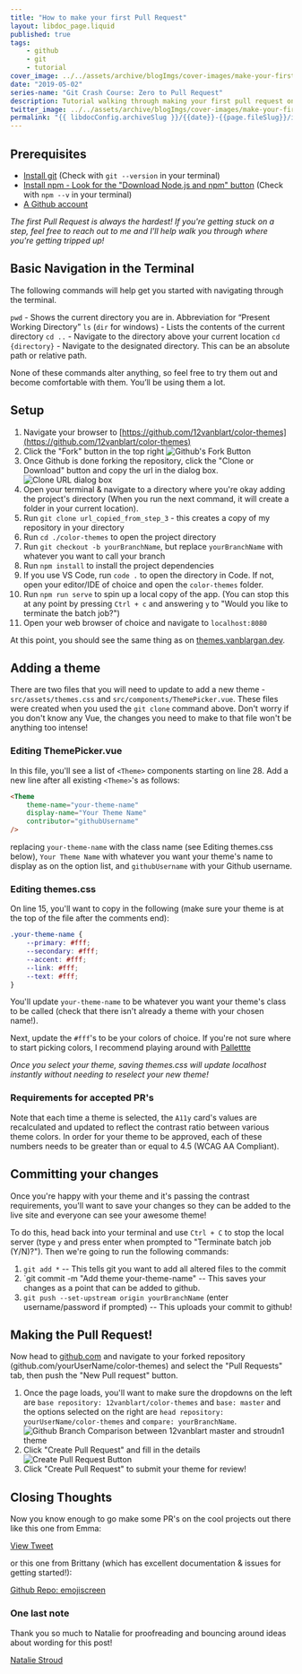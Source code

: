 ```yaml
---
title: "How to make your first Pull Request"
layout: libdoc_page.liquid
published: true
tags:
    - github
    - git
    - tutorial
cover_image: ../../assets/archive/blogImgs/cover-images/make-your-first-pull-request.png
date: "2019-05-02"
series-name: "Git Crash Course: Zero to Pull Request"
description: Tutorial walking through making your first pull request on GitHub
twitter_image: ../../assets/archive/blogImgs/cover-images/make-your-first-pull-request.png
permalink: "{{ libdocConfig.archiveSlug }}/{{date}}-{{page.fileSlug}}/index.html"
---
```


## Prerequisites

-   [Install git](https://git-scm.com/downloads) (Check with `git --version` in your terminal)
-   [Install npm - Look for the "Download Node.js and npm" button](https://www.npmjs.com/get-npm) (Check with `npm --v` in your terminal)
-   [A Github account](https://github.com/)

_The first Pull Request is always the hardest! If you're getting stuck on a step, feel free to reach out to me and I'll help walk you through where you're getting tripped up!_

## Basic Navigation in the Terminal

The following commands will help get you started with navigating through the terminal.

`pwd` - Shows the current directory you are in. Abbreviation for “Present Working Directory”
`ls` (`dir` for windows) - Lists the contents of the current directory
`cd ..` - Navigate to the directory above your current location
`cd {directory}` - Navigate to the designated directory. This can be an absolute path or relative path.

None of these commands alter anything, so feel free to try them out and become comfortable with them. You’ll be using them a lot.

## Setup

1. Navigate your browser to [https://github.com/12vanblart/color-themes](https://github.com/12vanblart/color-themes)
2. Click the "Fork" button in the top right
   ![Github's Fork Button](https://thepracticaldev.s3.amazonaws.com/i/apuq9zo6nwsicogsu740.png)
3. Once Github is done forking the repository, click the "Clone or Download" button and copy the url in the dialog box.
   ![Clone URL dialog box](https://thepracticaldev.s3.amazonaws.com/i/tv9b1l2eeth6947hrjvy.PNG)
4. Open your terminal & navigate to a directory where you're okay adding the project's directory (When you run the next command, it will create a folder in your current location).
5. Run `git clone url_copied_from_step_3` - this creates a copy of my repository in your directory
6. Run `cd ./color-themes` to open the project directory
7. Run `git checkout -b yourBranchName`, but replace `yourBranchName` with whatever you want to call your branch
8. Run `npm install` to install the project dependencies
9. If you use VS Code, run `code .` to open the directory in Code. If not, open your editor/IDE of choice and open the `color-themes` folder.
10. Run `npm run serve` to spin up a local copy of the app. (You can stop this at any point by pressing `Ctrl + c` and answering `y` to "Would you like to terminate the batch job?")
11. Open your web browser of choice and navigate to `localhost:8080`

At this point, you should see the same thing as on [themes.vanblargan.dev](https://themes.vanblargan.dev).

## Adding a theme

There are two files that you will need to update to add a new theme - `src/assets/themes.css` and `src/components/ThemePicker.vue`. These files were created when you used the `git clone` command above. Don't worry if you don't know any Vue, the changes you need to make to that file won't be anything too intense!

### Editing ThemePicker.vue

In this file, you'll see a list of `<Theme>` components starting on line 28. Add a new line after all existing `<Theme>`'s as follows:

```html
<Theme
    theme-name="your-theme-name"
    display-name="Your Theme Name"
    contributor="githubUsername"
/>
```

replacing `your-theme-name` with the class name (see Editing themes.css below), `Your Theme Name` with whatever you want your theme's name to display as on the option list, and `githubUsername` with your Github username.

### Editing themes.css

On line 15, you'll want to copy in the following (make sure your theme is at the top of the file after the comments end):

```css
.your-theme-name {
    --primary: #fff;
    --secondary: #fff;
    --accent: #fff;
    --link: #fff;
    --text: #fff;
}
```

You'll update `your-theme-name` to be whatever you want your theme's class to be called (check that there isn't already a theme with your chosen name!).

Next, update the `#fff`'s to be your colors of choice. If you're not sure where to start picking colors, I recommend playing around with [Pallettte](https://palettte.app/)

_Once you select your theme, saving themes.css will update localhost instantly without needing to reselect your new theme!_

### Requirements for accepted PR's

Note that each time a theme is selected, the `A11y` card's values are recalculated and updated to reflect the contrast ratio between various theme colors. In order for your theme to be approved, each of these numbers needs to be greater than or equal to 4.5 (WCAG AA Compliant).

## Committing your changes

Once you're happy with your theme and it's passing the contrast requirements, you'll want to save your changes so they can be added to the live site and everyone can see your awesome theme!

To do this, head back into your terminal and use `Ctrl + C` to stop the local server (type `y` and press enter when prompted to "Terminate batch job (Y/N)?"). Then we're going to run the following commands:

1. `git add *` -- This tells git you want to add all altered files to the commit
2. `git commit -m "Add theme your-theme-name" -- This saves your changes as a point that can be added to github.
3. `git push --set-upstream origin yourBranchName` (enter username/password if prompted) -- This uploads your commit to github!

## Making the Pull Request!

Now head to [github.com](https://github.com/) and navigate to your forked repository (github.com/yourUserName/color-themes) and select the "Pull Requests" tab, then push the "New Pull request" button.

1. Once the page loads, you'll want to make sure the dropdowns on the left are `base repository: 12vanblart/color-themes` and `base: master` and the options selected on the right are `head repository: yourUserName/color-themes` and `compare: yourBranchName`.
   ![Github Branch Comparison between 12vanblart master and stroudn1 theme](https://thepracticaldev.s3.amazonaws.com/i/m7cmtkmxg40067tq5epq.PNG)
2. Click "Create Pull Request" and fill in the details
   ![Create Pull Request Button](https://thepracticaldev.s3.amazonaws.com/i/kmys575jmfn4zg7i9ir2.PNG)
3. Click "Create Pull Request" to submit your theme for review!

## Closing Thoughts

Now you know enough to go make some PR's on the cool projects out there like this one from Emma:

<a class="dev" href="https://twitter.com/emmawedekind/status/1121835739065520131">View Tweet</a>

or this one from Brittany (which has excellent documentation & issues for getting started!):

<a class="dev" href="https://github.com/brittanyrw/emojiscreen"> Github Repo: emojiscreen</a>

### One last note

Thank you so much to Natalie for proofreading and bouncing around ideas about wording for this post!

<a class="dev" href="https://dev.to/_nataliestroud">Natalie Stroud</a>
